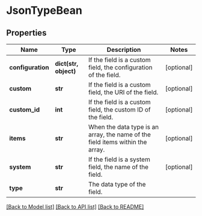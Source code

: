# JsonTypeBean

## Properties
Name | Type | Description | Notes
------------ | ------------- | ------------- | -------------
**configuration** | **dict(str, object)** | If the field is a custom field, the configuration of the field. | [optional] 
**custom** | **str** | If the field is a custom field, the URI of the field. | [optional] 
**custom_id** | **int** | If the field is a custom field, the custom ID of the field. | [optional] 
**items** | **str** | When the data type is an array, the name of the field items within the array. | [optional] 
**system** | **str** | If the field is a system field, the name of the field. | [optional] 
**type** | **str** | The data type of the field. | 

[[Back to Model list]](../README.md#documentation-for-models) [[Back to API list]](../README.md#documentation-for-api-endpoints) [[Back to README]](../README.md)

